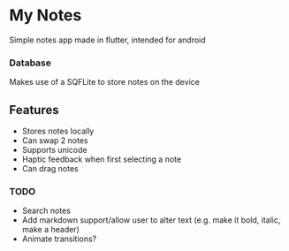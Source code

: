 # My Notes
Simple notes app made in flutter, intended for android

### Database
Makes use of a SQFLite to store notes on the device

## Features
- Stores notes locally
- Can swap 2 notes
- Supports unicode
- Haptic feedback when first selecting a note
- Can drag notes

### TODO
- Search notes
- Add markdown support/allow user to alter text (e.g. make it bold, italic, make a header)
- Animate transitions?
